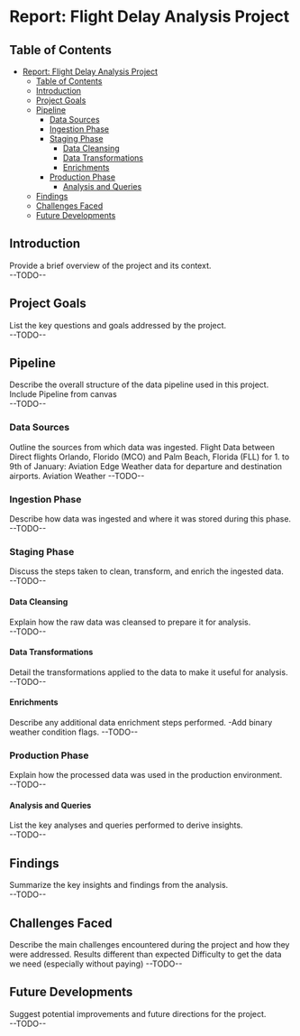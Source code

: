 # Report: Flight Delay Analysis Project

## Table of Contents
- [Report: Flight Delay Analysis Project](#report-flight-delay-analysis-project)
  - [Table of Contents](#table-of-contents)
  - [Introduction](#introduction)
  - [Project Goals](#project-goals)
  - [Pipeline](#pipeline)
    - [Data Sources](#data-sources)
    - [Ingestion Phase](#ingestion-phase)
    - [Staging Phase](#staging-phase)
      - [Data Cleansing](#data-cleansing)
      - [Data Transformations](#data-transformations)
      - [Enrichments](#enrichments)
    - [Production Phase](#production-phase)
      - [Analysis and Queries](#analysis-and-queries)
  - [Findings](#findings)
  - [Challenges Faced](#challenges-faced)
  - [Future Developments](#future-developments)

## Introduction
Provide a brief overview of the project and its context.  
--TODO--

## Project Goals
List the key questions and goals addressed by the project.  
--TODO--

## Pipeline
Describe the overall structure of the data pipeline used in this project.
Include Pipeline from canvas  
--TODO--

### Data Sources
Outline the sources from which data was ingested.
Flight Data between Direct flights Orlando, Florido (MCO) and Palm Beach, Florida (FLL) for 1. to 9th of January: Aviation Edge
Weather data for departure and destination airports.  Aviation Weather
--TODO--

### Ingestion Phase
Describe how data was ingested and where it was stored during this phase.  
--TODO--

### Staging Phase
Discuss the steps taken to clean, transform, and enrich the ingested data.  
--TODO--

#### Data Cleansing
Explain how the raw data was cleansed to prepare it for analysis.  
--TODO--

#### Data Transformations
Detail the transformations applied to the data to make it useful for analysis.  
--TODO--

#### Enrichments
Describe any additional data enrichment steps performed. 
-Add binary weather condition flags. 
--TODO--

### Production Phase
Explain how the processed data was used in the production environment.  
--TODO--

#### Analysis and Queries
List the key analyses and queries performed to derive insights.  
--TODO--

## Findings
Summarize the key insights and findings from the analysis.  
--TODO--

## Challenges Faced
Describe the main challenges encountered during the project and how they were addressed.
Results different than expected
Difficulty to get the data we need (especially without paying)
--TODO--

## Future Developments
Suggest potential improvements and future directions for the project.  
--TODO--